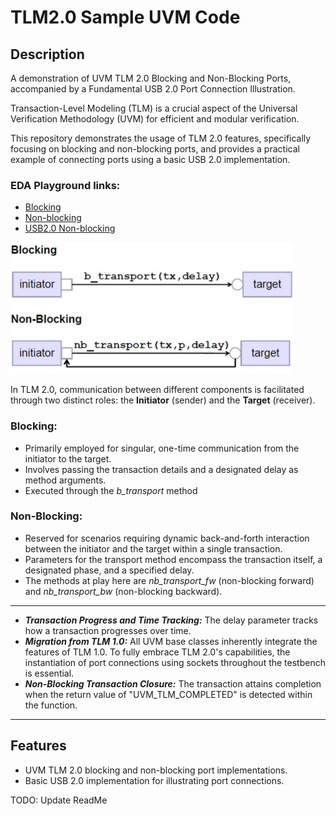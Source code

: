 # TLM2.0 Sample UVM Code
## Description 
A demonstration of UVM TLM 2.0 Blocking and Non-Blocking Ports, accompanied by a Fundamental USB 2.0 Port Connection Illustration.

Transaction-Level Modeling (TLM) is a crucial aspect of the Universal Verification Methodology (UVM) for efficient and modular verification. 

This repository demonstrates the usage of TLM 2.0 features, specifically focusing on blocking and non-blocking ports, and provides a practical example of connecting ports using a basic USB 2.0 implementation. 

### EDA Playground links:
- [Blocking](https://www.edaplayground.com/x/sQyx)
- [Non-blocking](https://www.edaplayground.com/x/udAw)
- [USB2.0 Non-blocking](https://www.edaplayground.com/x/vhih)

<img src="Images/TLM_2_diagram.png" width= "90%" height = "60%">

In TLM 2.0, communication between different components is facilitated through two distinct roles: the **Initiator** (sender) and the **Target** (receiver). 
### Blocking:
- Primarily employed for singular, one-time communication from the initiator to the target.
- Involves passing the transaction details and a designated delay as method arguments.
- Executed through the *b_transport* method
### Non-Blocking:
- Reserved for scenarios requiring dynamic back-and-forth interaction between the initiator and the target within a single transaction.
- Parameters for the transport method encompass the transaction itself, a designated phase, and a specified delay.
- The methods at play here are *nb_transport_fw* (non-blocking forward) and *nb_transport_bw* (non-blocking backward).

***
- ***Transaction Progress and Time Tracking:*** The delay parameter tracks how a transaction progresses over time.
- ***Migration from TLM 1.0:*** All UVM base classes inherently integrate the features of TLM 1.0. To fully embrace TLM 2.0's capabilities, the instantiation of port connections using sockets throughout the testbench is essential.
- ***Non-Blocking Transaction Closure:*** The transaction attains completion when the return value of "UVM_TLM_COMPLETED" is detected within the function.
***

## Features

- UVM TLM 2.0 blocking and non-blocking port implementations.
- Basic USB 2.0 implementation for illustrating port connections.



TODO: Update ReadMe
